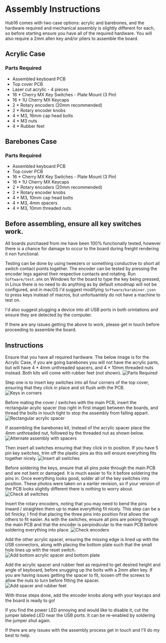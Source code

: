 # Assembly Instructions

Hub16 comes with two case options: acrylic and barebones, and the hardware required and mechanical assembly is slightly different for each, so before starting ensure you have all of the required hardware. You will also require a 2mm allen key and/or pliers to assemble the board.

## Acrylic Case
### Parts Required
* Assembled keyboard PCB
* Top cover PCB
* Laser cut acrylic - 4 pieces
* 16 * Cherry MX Key Switches - Plate Mount (3 Pin)
* 16 * 1U Cherry MX Keycaps
* 2 * Rotary encoders (20mm recommended)
* 2 * Rotary encoder knobs
* 4 * M3, 16mm cap head bolts
* 4 * M3 nuts
* 4 * Rubber feet


## Barebones Case
### Parts Required
* Assembled keyboard PCB
* Top cover PCB
* 16 * Cherry MX Key Switches - Plate Mount (3 Pin)
* 16 * 1U Cherry MX Keycaps
* 2 * Rotary encoders (20mm recommended)
* 2 * Rotary encoder knobs
* 4 * M3, 10mm cap head bolts
* 4 * M3, 4mm spacers
* 4 * M3, 10mm threaded nuts

## Before assembling, ensure all key switches work.
All boards purchased from me have been 100% functionally tested, however there is a chance for damage to occur to the board during freight rendering it non functional.

Testing can be done by using tweezers or something conductive to short all switch contact points together. The encoder can be tested by pressing the encoder legs against their respective contacts and rotating. Run `Software/test.ahk` on Windows for the board to type the key being pressed, in Linux there is no need to do anything as by default xmodmap will not be configured, and in macOS I'd suggest modifying `Software/karabiner.json` to press keys instead of macros, but unfortuantely do not have a machine to test on.

I'd also suggest plugging a device into all USB ports in both orintations and ensure they are detected by the computer. 

If there are any issues getting the above to work, please get in touch before proceeding to assemble the board. 

## Instructions

Ensure that you have all required hardware. The below image is for the Acrylic Case, if you are going barebones you will not have the acrylic parts, but will have 4 * 4mm unthreaded spacers, and 4 * 10mm threaded nuts instead. Both kits will come with rubber feet (not shown).
![Parts Required](imgs/assm-1.JPG)

Step one is to insert key switches into all four corners of the top cover, ensuring that they click in place and sit flush with the PCB. 
![Keys in corners](imgs/assm-2.JPG)

Before mating the cover / switches with the main PCB, insert the rectangular acylic spacer (top right in first image) between the boards, and thread the bolts in touch tight to stop the assembly from falling appart. 
![Rectangular acrylic spacer](imgs/assm-3.JPG)

If assembling the barebones kit, instead of the acrylic spacer place the 4mm unthreaded nut, followed by the threaded nut as shown below.
![Alternate assembly with spacers](imgs/spacers-side.JPG)

Then insert all switches ensuring that they click in to position. If you have 5 pin key switches, trim off the plastic pins as this will ensure everything fits together nicely. 
![Insert all switches](imgs/assm-4.JPG)

Before soldering the keys, ensure that all pins poke through the main PCB and are not bent or damaged. It is much easier to fix it before soldering the pins in. Once everything looks good, solder all of the key switches into position. These photos were taken on a earlier revision, so if your version of the PCB looks slightly different there is nothing to worry about.
![Check all switches](imgs/assm-5-annotated.jpg)

Insert the rotary encoders, noting that you may need to bend the pins inward / straighten them up to make everything fit nicely. This step can be a bit finicky, I find that placing the three pins into position first allows the others to fit easier. As with the switches, ensure all pins are poking through the main PCB and that the encoder is perpindicular to the main PCB before soldering everything into place.
![Check encoders](imgs/assm-6-annotated.jpg)

Add the other acrylic spacer, ensuring the missing edge is lined up with the USB connectors, along with placing the bottom plate such that the small hole lines up with the reset switch. 
![Add bottom acrylic spacer and bottom plate](imgs/assm-7.JPG)

Add the acrylic spacer and rubber feet as required to get desired height and angle of keyboard, before snugging up the bolts with a 2mm allen key. If you are having issues getting the spacer to fit, loosen off the screws to allow the nuts to turn before fitting the spacer. 
![Add spacer and rubber feet](imgs/assm-8.JPG)

With those steps done, add the encoder knobs along with your keycaps and the board is ready to go! 

If you find the power LED annoying and would like to disable it, cut the jumper labeled LED near the USB ports. It can be re-enabled by soldering the jumper shut again. 

If there are any issues with the assembly process get in touch and I'll do my best to help.
